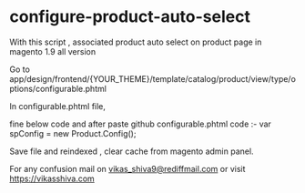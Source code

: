 # configure-product-auto-select
With this script , associated product auto select on product page in magento 1.9 all version

Go to app/design/frontend/{YOUR_THEME}/template/catalog/product/view/type/options/configurable.phtml

In configurable.phtml file, 

fine below code and after paste github configurable.phtml code :-
var spConfig = new Product.Config(<?php echo $_jsonConfig ?>);

Save file and reindexed , clear cache from magento admin panel.

For any confusion mail on vikas_shiva9@rediffmail.com or visit https://vikasshiva.com

